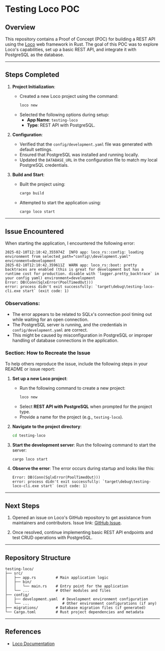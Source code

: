 # Testing Loco POC

## Overview
This repository contains a Proof of Concept (POC) for building a REST API using the [Loco](https://github.com/loco-rs/loco) web framework in Rust. The goal of this POC was to explore Loco's capabilities, set up a basic REST API, and integrate it with PostgreSQL as the database.

---

## Steps Completed
1. **Project Initialization**:
   - Created a new Loco project using the command:
     ```bash
     loco new
     ```
   - Selected the following options during setup:
     - **App Name**: `testing-loco`
     - **Type**: REST API with PostgreSQL.

2. **Configuration**:
   - Verified that the `config/development.yaml` file was generated with default settings.
   - Ensured that PostgreSQL was installed and running locally.
   - Updated the `DATABASE_URL` in the configuration file to match my local PostgreSQL credentials.

3. **Build and Start**:
   - Built the project using:
     ```bash
     cargo build
     ```
   - Attempted to start the application using:
     ```bash
     cargo loco start
     ```

---

## Issue Encountered

When starting the application, I encountered the following error:

```
2025-02-10T12:10:42.355974Z  INFO app: loco_rs::config: loading environment from selected_path="config\\development.yaml" environment=development
2025-02-10T12:10:42.359611Z  WARN app: loco_rs::boot: pretty backtraces are enabled (this is great for development but has a runtime cost for production. disable with `logger.pretty_backtrace` in your config yaml) environment=development
Error: DB(Conn(SqlxError(PoolTimedOut)))
error: process didn't exit successfully: `target\debug\testing-loco-cli.exe start` (exit code: 1)
```

### Observations:
- The error appears to be related to SQLx's connection pool timing out while waiting for an open connection.
- The PostgreSQL server is running, and the credentials in `config/development.yaml` are correct.
- This might be caused by misconfiguration in PostgreSQL or improper handling of database connections in the application.


### Section: How to Recreate the Issue

To help others reproduce the issue, include the following steps in your README or issue report:

1. **Set up a new Loco project**:
   - Run the following command to create a new project:
     ```bash
     loco new
     ```
   - Select **REST API with PostgreSQL** when prompted for the project type.
   - Provide a name for the project (e.g., `testing-loco`).

2. **Navigate to the project directory**:
   ```bash
   cd testing-loco
   ```

3. **Start the development server**:
   Run the following command to start the server:
   ```bash
   cargo loco start
   ```

4. **Observe the error**:
   The error occurs during startup and looks like this:
   ```
   Error: DB(Conn(SqlxError(PoolTimedOut)))
   error: process didn't exit successfully: `target\debug\testing-loco-cli.exe start` (exit code: 1)
   ```
---

## Next Steps

1. Opened an issue on Loco's GitHub repository to get assistance from maintainers and contributors. Issue link: [GitHub Issue](https://github.com/loco-rs/loco).

3. Once resolved, continue implementing basic REST API endpoints and test CRUD operations with PostgreSQL.

---

## Repository Structure

```
testing-loco/
├── src/
│   ├── app.rs         # Main application logic
│   ├── bin/
│   │   └── main.rs    # Entry point for the application
│   └── ...            # Other modules and files
├── config/
│   ├── development.yaml  # Development environment configuration
│   └── ...               # Other environment configurations (if any)
├── migrations/        # Database migration files (if generated)
└── Cargo.toml         # Rust project dependencies and metadata
```

---

## References

- [Loco Documentation](https://github.com/loco-rs/loco)